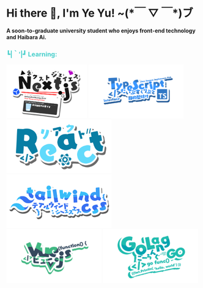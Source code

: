 # Hi there 👋, I'm Ye Yu! ~(\*￣ ▽ ￣\*)ブ

**A soon-to-graduate university student who enjoys front-end technology and Haibara Ai.**

### <p style="color: #48CFCB ">┗|｀′|┛ Learning:</p>

<p>
  <img src="./img/Next.js.png" height="140px" />
  <img src="./img/TypeScript.png" height="140px" />
  <img src="./img/React.png" height="140" />
  <img src="./img/Tailwindcss6.png" height="140px" />
  <img src="./img/Vue.png" height="140px" />
  <img src="./img/Golang.png" height="140px" />
</p>
